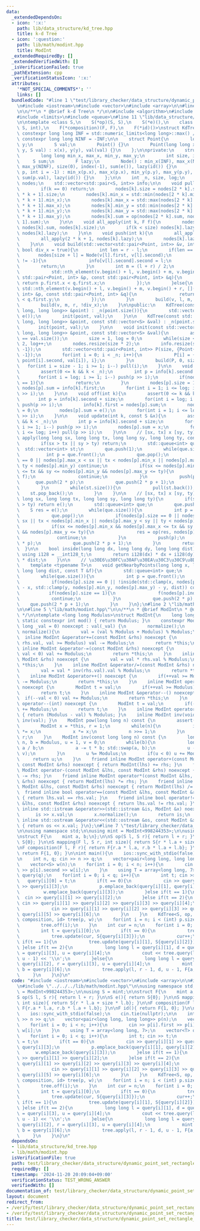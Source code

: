 ```yaml
---
data:
  _extendedDependsOn:
  - icon: ':x:'
    path: lib/data_structure/kd_tree.hpp
    title: k-d Tree
  - icon: ':question:'
    path: lib/math/modint.hpp
    title: ModInt
  _extendedRequiredBy: []
  _extendedVerifiedWith: []
  _isVerificationFailed: true
  _pathExtension: cpp
  _verificationStatusIcon: ':x:'
  attributes:
    '*NOT_SPECIAL_COMMENTS*': ''
    links: []
  bundledCode: "#line 1 \"test/library_checker/data_structure/dynamic_point_set_rectangle_affine_rectangle_sum.test.cpp\"\
    \n#include <iostream>\n#include <vector>\n#include <array>\n\n#line 1 \"lib/data_structure/kd_tree.hpp\"\
    \n\n/**\n * @brief k-d Tree\n */\n\n#include <algorithm>\n#include <cassert>\n\
    #include <limits>\n#include <queue>\n#line 11 \"lib/data_structure/kd_tree.hpp\"\
    \n\ntemplate <class S,\n    S(*op)(S, S),\n    S(*e)(),\n    class F,\n    S(*mapping)(F,\
    \ S, int),\n    F(*composition)(F, F),\n    F(*id)()>\nstruct KdTree{\n    static\
    \ constexpr long long INF = std::numeric_limits<long long>::max() / 3;\n    static\
    \ constexpr long long NINF = -INF;\n\n    struct Point{\n        long long x,\
    \ y;\n        S val;\n        Point() {}\n        Point(long long x, long long\
    \ y, S val) : x(x), y(y), val(val) {}\n    };\n\nprivate:\n    struct Node{\n\
    \        long long min_x, max_x, min_y, max_y;\n        int size, index;\n   \
    \     S sum;\n        F lazy;\n        Node() : min_x(INF), max_x(NINF), min_y(INF),\
    \ max_y(NINF), size(0), index(-1), sum(e()), lazy(id()) {}\n        Node(Point\
    \ p, int i = -1) : min_x(p.x), max_x(p.x), min_y(p.y), max_y(p.y), size(1), index(i),\
    \ sum(p.val), lazy(id()) {}\n    };\n\n    int _n, size, log;\n    std::vector<Node>\
    \ nodes;\n    std::vector<std::pair<S, int>> info;\n\n    void pull(int k){\n\
    \        if(k == 0) return;\n        nodes[k].size = nodes[2 * k].size + nodes[2\
    \ * k + 1].size;\n        nodes[k].min_x = std::min(nodes[2 * k].min_x, nodes[2\
    \ * k + 1].min_x);\n        nodes[k].max_x = std::max(nodes[2 * k].max_x, nodes[2\
    \ * k + 1].max_x);\n        nodes[k].min_y = std::min(nodes[2 * k].min_y, nodes[2\
    \ * k + 1].min_y);\n        nodes[k].max_y = std::max(nodes[2 * k].max_y, nodes[2\
    \ * k + 1].max_y);\n        nodes[k].sum = op(nodes[2 * k].sum, nodes[2 * k +\
    \ 1].sum);\n    }\n\n    void all_apply(int k, F f){\n        nodes[k].sum = mapping(f,\
    \ nodes[k].sum, nodes[k].size);\n        if(k < size) nodes[k].lazy = composition(f,\
    \ nodes[k].lazy);\n    }\n\n    void push(int k){\n        all_apply(2 * k, nodes[k].lazy);\n\
    \        all_apply(2 * k + 1, nodes[k].lazy);\n        nodes[k].lazy = id();\n\
    \    }\n\n    void build(std::vector<std::pair<Point, int>> &v, int l, int r,\
    \ bool div_x = true){\n        int len = r - l;\n        if(len == 1){\n     \
    \       nodes[size + l] = Node(v[l].first, v[l].second);\n            if(v[l].second\
    \ != -1){\n                info[v[l].second].second = l;\n            }\n    \
    \        return;\n        }\n        int m = (l + r) / 2;\n        if(div_x){\n\
    \            std::nth_element(v.begin() + l, v.begin() + m, v.begin() + r, [](const\
    \ std::pair<Point, int> &p, const std::pair<Point, int> &q){\n               \
    \ return p.first.x < q.first.x;\n            });\n        }else{\n           \
    \ std::nth_element(v.begin() + l, v.begin() + m, v.begin() + r, [](const std::pair<Point,\
    \ int> &p, const std::pair<Point, int> &q){\n                return p.first.y\
    \ < q.first.y;\n            });\n        }\n        build(v, l, m, !div_x);\n\
    \        build(v, m, r, !div_x);\n    }\n\npublic:\n    KdTree(const std::vector<std::pair<long\
    \ long, long long>> &point) : _n(point.size()){\n        std::vector<S> val(_n,\
    \ e());\n        init(point, val);\n    }\n\n    KdTree(const std::vector<std::pair<long\
    \ long, long long>> &point, const std::vector<S> &val) : _n(point.size()){\n \
    \       init(point, val);\n    }\n\n    void init(const std::vector<std::pair<long\
    \ long, long long>> &point, const std::vector<S> &val){\n        assert(point.size()\
    \ == val.size());\n        size = 1, log = 0;\n        while(size < _n) size *=\
    \ 2, log++;\n        nodes.resize(size * 2);\n        info.resize(size, {e(),\
    \ -1});\n        std::vector<std::pair<Point, int>> P(size, {Point{INF, INF, e()},\
    \ -1});\n        for(int i = 0; i < _n; i++){\n            P[i] = {Point(point[i].first,\
    \ point[i].second, val[i]), i};\n        }\n        build(P, 0, size);\n     \
    \   for(int i = size - 1; i >= 1; i--) pull(i);\n    }\n\n    void on(int k){\n\
    \        assert(0 <= k && k < _n);\n        int p = info[k].second + size;\n \
    \       for(int i = log; i >= 1; i--) push(p >> i);\n        if(nodes[p].size\
    \ == 1){\n            return;\n        }\n        nodes[p].size = 1;\n       \
    \ nodes[p].sum = info[k].first;\n        for(int i = 1; i <= log; i++) pull(p\
    \ >> i);\n    }\n\n    void off(int k){\n        assert(0 <= k && k < _n);\n \
    \       int p = info[k].second + size;\n        for(int i = log; i >= 1; i--)\
    \ push(p >> i);\n        info[k].first = nodes[p].sum;\n        nodes[p].size\
    \ = 0;\n        nodes[p].sum = e();\n        for(int i = 1; i <= log; i++) pull(p\
    \ >> i);\n    }\n\n    void update(int k, const S &x){\n        assert(0 <= k\
    \ && k < _n);\n        int p = info[k].second + size;\n        for(int i = log;\
    \ i >= 1; i--) push(p >> i);\n        nodes[p].sum = x;\n        for(int i = 1;\
    \ i <= log; i++) pull(p >> i);\n    }\n\n    // [sx, tx] x [sy, ty]\n    void\
    \ apply(long long sx, long long tx, long long sy, long long ty, const F &f){\n\
    \        if(sx > tx || sy > ty) return;\n        std::queue<int> que;\n      \
    \  std::vector<int> st;\n        que.push(1);\n        while(que.size()){\n  \
    \          int p = que.front();\n            que.pop();\n            if(nodes[p].size\
    \ == 0 || nodes[p].max_x < sx || tx < nodes[p].min_x || nodes[p].max_y < sy ||\
    \ ty < nodes[p].min_y) continue;\n            if(sx <= nodes[p].min_x && nodes[p].max_x\
    \ <= tx && sy <= nodes[p].min_y && nodes[p].max_y <= ty){\n                all_apply(p,\
    \ f);\n                continue;\n            }\n            push(p);\n      \
    \      que.push(2 * p);\n            que.push(2 * p + 1);\n            st.push_back(p);\n\
    \        }\n        while(st.size()){\n            pull(st.back());\n        \
    \    st.pop_back();\n        }\n    }\n\n    // [sx, tx] x [sy, ty]\n    S query(long\
    \ long sx, long long tx, long long sy, long long ty){\n        if(sx > tx || sy\
    \ > ty) return e();\n        std::queue<int> que;\n        que.push(1);\n    \
    \    S res = e();\n        while(que.size()){\n            int p = que.front();\n\
    \            que.pop();\n            if(nodes[p].size == 0 || nodes[p].max_x <\
    \ sx || tx < nodes[p].min_x || nodes[p].max_y < sy || ty < nodes[p].min_y) continue;\n\
    \            if(sx <= nodes[p].min_x && nodes[p].max_x <= tx && sy <= nodes[p].min_y\
    \ && nodes[p].max_y <= ty){\n                res = op(res, nodes[p].sum);\n  \
    \              continue;\n            }\n            push(p);\n            que.push(2\
    \ * p);\n            que.push(2 * p + 1);\n        }\n        return res;\n  \
    \  }\n\n    bool inside(long long dx, long long dy, long long dist){\n       \
    \ using i128 = __int128_t;\n        return i128(dx) * dx + i128(dy) * dy <= i128(dist)\
    \ * dist;\n    }\n\n    // \u30E6\u30FC\u30AF\u30EA\u30C3\u30C9\u8DDD\u96E2\n\
    \    template <typename T>\n    void getNearbyPoints(long long x, long long y,\
    \ long long dist, const T &f){\n        std::queue<int> que;\n        que.push(1);\n\
    \        while(que.size()){\n            int p = que.front();\n            que.pop();\n\
    \            if(nodes[p].size == 0 || !inside(std::clamp(x, nodes[p].min_x, nodes[p].max_x)\
    \ - x, std::clamp(y, nodes[p].min_y, nodes[p].max_y) - y, dist)) continue;\n \
    \           if(nodes[p].size == 1){\n                f(nodes[p].index);\n    \
    \            continue;\n            }\n            que.push(2 * p);\n        \
    \    que.push(2 * p + 1);\n        }\n    }\n};\n#line 2 \"lib/math/modint.hpp\"\
    \n\n#line 5 \"lib/math/modint.hpp\"\n\n/**\n * @brief ModInt\n * @docs docs/math/modint.md\n\
    \ */\n\ntemplate <long long Modulus>\nstruct ModInt{\n    long long val;\n   \
    \ static constexpr int mod() { return Modulus; }\n    constexpr ModInt(const long\
    \ long _val = 0) noexcept : val(_val) {\n        normalize();\n    }\n    void\
    \ normalize(){\n        val = (val % Modulus + Modulus) % Modulus;\n    }\n  \
    \  inline ModInt &operator+=(const ModInt &rhs) noexcept {\n        if(val +=\
    \ rhs.val, val >= Modulus) val -= Modulus;\n        return *this;\n    }\n   \
    \ inline ModInt &operator-=(const ModInt &rhs) noexcept {\n        if(val -= rhs.val,\
    \ val < 0) val += Modulus;\n        return *this;\n    }\n    inline ModInt &operator*=(const\
    \ ModInt &rhs) noexcept {\n        val = val * rhs.val % Modulus;\n        return\
    \ *this;\n    }\n    inline ModInt &operator/=(const ModInt &rhs) noexcept {\n\
    \        val = val * inv(rhs.val).val % Modulus;\n        return *this;\n    }\n\
    \    inline ModInt &operator++() noexcept {\n        if(++val >= Modulus) val\
    \ -= Modulus;\n        return *this;\n    }\n    inline ModInt operator++(int)\
    \ noexcept {\n        ModInt t = val;\n        if(++val >= Modulus) val -= Modulus;\n\
    \        return t;\n    }\n    inline ModInt &operator--() noexcept {\n      \
    \  if(--val < 0) val += Modulus;\n        return *this;\n    }\n    inline ModInt\
    \ operator--(int) noexcept {\n        ModInt t = val;\n        if(--val < 0) val\
    \ += Modulus;\n        return t;\n    }\n    inline ModInt operator-() const noexcept\
    \ { return (Modulus - val) % Modulus; }\n    inline ModInt inv(void) const { return\
    \ inv(val); }\n    ModInt pow(long long n) const {\n        assert(0 <= n);\n\
    \        ModInt x = *this, r = 1;\n        while(n){\n            if(n & 1) r\
    \ *= x;\n            x *= x;\n            n >>= 1;\n        }\n        return\
    \ r;\n    }\n    ModInt inv(const long long n) const {\n        long long a =\
    \ n, b = Modulus, u = 1, v = 0;\n        while(b){\n            long long t =\
    \ a / b;\n            a -= t * b; std::swap(a, b);\n            u -= t * v; std::swap(u,\
    \ v);\n        }\n        u %= Modulus;\n        if(u < 0) u += Modulus;\n   \
    \     return u;\n    }\n    friend inline ModInt operator+(const ModInt &lhs,\
    \ const ModInt &rhs) noexcept { return ModInt(lhs) += rhs; }\n    friend inline\
    \ ModInt operator-(const ModInt &lhs, const ModInt &rhs) noexcept { return ModInt(lhs)\
    \ -= rhs; }\n    friend inline ModInt operator*(const ModInt &lhs, const ModInt\
    \ &rhs) noexcept { return ModInt(lhs) *= rhs; }\n    friend inline ModInt operator/(const\
    \ ModInt &lhs, const ModInt &rhs) noexcept { return ModInt(lhs) /= rhs; }\n  \
    \  friend inline bool operator==(const ModInt &lhs, const ModInt &rhs) noexcept\
    \ { return lhs.val == rhs.val; }\n    friend inline bool operator!=(const ModInt\
    \ &lhs, const ModInt &rhs) noexcept { return lhs.val != rhs.val; }\n    friend\
    \ inline std::istream &operator>>(std::istream &is, ModInt &x) noexcept {\n  \
    \      is >> x.val;\n        x.normalize();\n        return is;\n    }\n    friend\
    \ inline std::ostream &operator<<(std::ostream &os, const ModInt &x) noexcept\
    \ { return os << x.val; }\n};\n#line 7 \"test/library_checker/data_structure/dynamic_point_set_rectangle_affine_rectangle_sum.test.cpp\"\
    \n\nusing namespace std;\n\nusing mint = ModInt<998244353>;\n\nusing S = mint;\n\
    \nstruct F{\n    mint a, b;\n};\n\nS op(S l, S r){ return l + r; }\n\nS e(){ return\
    \ S{0}; }\n\nS mapping(F l, S r, int size){ return S{r * l.a + size * l.b}; }\n\
    \nF composition(F l, F r){ return F{r.a * l.a, r.b * l.a + l.b}; }\n\nF id(){\
    \ return F{1, 0}; }\n\nint main(){\n    ios::sync_with_stdio(false);\n    cin.tie(nullptr);\n\
    \n    int n, q; cin >> n >> q;\n    vector<pair<long long, long long>> p(n);\n\
    \    vector<S> w(n);\n    for(int i = 0; i < n; i++){\n        cin >> p[i].first\
    \ >> p[i].second >> w[i];\n    }\n    using T = array<long long, 7>;\n    vector<T>\
    \ query(q);\n    for(int i = 0; i < q; i++){\n        int t; cin >> t;\n     \
    \   query[i][0] = t;\n        if(t == 0){\n            cin >> query[i][1] >> query[i][2]\
    \ >> query[i][3];\n            p.emplace_back(query[i][1], query[i][2]);\n   \
    \         w.emplace_back(query[i][3]);\n        }else if(t == 1){\n          \
    \  cin >> query[i][1] >> query[i][2];\n        }else if(t == 2){\n           \
    \ cin >> query[i][1] >> query[i][2] >> query[i][3] >> query[i][4];\n        }else{\n\
    \            cin >> query[i][1] >> query[i][2] >> query[i][3] >> query[i][4] >>\
    \ query[i][5] >> query[i][6];\n        }\n    }\n    KdTree<S, op, e, F, mapping,\
    \ composition, id> tree(p, w);\n    for(int i = n; i < (int) p.size(); i++){\n\
    \        tree.off(i);\n    }\n    int cur = n;\n    for(int i = 0; i < q; i++){\n\
    \        int t = query[i][0];\n        if(t == 0){\n            tree.on(cur);\n\
    \            tree.update(cur, S{query[i][3]});\n            cur++;\n        }else\
    \ if(t == 1){\n            tree.update(query[i][1], S{query[i][2]});\n       \
    \ }else if(t == 2){\n            long long l = query[i][1], d = query[i][2], r\
    \ = query[i][3], u = query[i][4];\n            cout << tree.query(l, r - 1, d,\
    \ u - 1) << '\\n';\n        }else{\n            long long l = query[i][1], d =\
    \ query[i][2], r = query[i][3], u = query[i][4];\n            mint a = query[i][5],\
    \ b = query[i][6];\n            tree.apply(l, r - 1, d, u - 1, F{a, b});\n   \
    \     }\n    }\n}\n"
  code: "#include <iostream>\n#include <vector>\n#include <array>\n\n#include \"../../../lib/data_structure/kd_tree.hpp\"\
    \n#include \"../../../lib/math/modint.hpp\"\n\nusing namespace std;\n\nusing mint\
    \ = ModInt<998244353>;\n\nusing S = mint;\n\nstruct F{\n    mint a, b;\n};\n\n\
    S op(S l, S r){ return l + r; }\n\nS e(){ return S{0}; }\n\nS mapping(F l, S r,\
    \ int size){ return S{r * l.a + size * l.b}; }\n\nF composition(F l, F r){ return\
    \ F{r.a * l.a, r.b * l.a + l.b}; }\n\nF id(){ return F{1, 0}; }\n\nint main(){\n\
    \    ios::sync_with_stdio(false);\n    cin.tie(nullptr);\n\n    int n, q; cin\
    \ >> n >> q;\n    vector<pair<long long, long long>> p(n);\n    vector<S> w(n);\n\
    \    for(int i = 0; i < n; i++){\n        cin >> p[i].first >> p[i].second >>\
    \ w[i];\n    }\n    using T = array<long long, 7>;\n    vector<T> query(q);\n\
    \    for(int i = 0; i < q; i++){\n        int t; cin >> t;\n        query[i][0]\
    \ = t;\n        if(t == 0){\n            cin >> query[i][1] >> query[i][2] >>\
    \ query[i][3];\n            p.emplace_back(query[i][1], query[i][2]);\n      \
    \      w.emplace_back(query[i][3]);\n        }else if(t == 1){\n            cin\
    \ >> query[i][1] >> query[i][2];\n        }else if(t == 2){\n            cin >>\
    \ query[i][1] >> query[i][2] >> query[i][3] >> query[i][4];\n        }else{\n\
    \            cin >> query[i][1] >> query[i][2] >> query[i][3] >> query[i][4] >>\
    \ query[i][5] >> query[i][6];\n        }\n    }\n    KdTree<S, op, e, F, mapping,\
    \ composition, id> tree(p, w);\n    for(int i = n; i < (int) p.size(); i++){\n\
    \        tree.off(i);\n    }\n    int cur = n;\n    for(int i = 0; i < q; i++){\n\
    \        int t = query[i][0];\n        if(t == 0){\n            tree.on(cur);\n\
    \            tree.update(cur, S{query[i][3]});\n            cur++;\n        }else\
    \ if(t == 1){\n            tree.update(query[i][1], S{query[i][2]});\n       \
    \ }else if(t == 2){\n            long long l = query[i][1], d = query[i][2], r\
    \ = query[i][3], u = query[i][4];\n            cout << tree.query(l, r - 1, d,\
    \ u - 1) << '\\n';\n        }else{\n            long long l = query[i][1], d =\
    \ query[i][2], r = query[i][3], u = query[i][4];\n            mint a = query[i][5],\
    \ b = query[i][6];\n            tree.apply(l, r - 1, d, u - 1, F{a, b});\n   \
    \     }\n    }\n}\n"
  dependsOn:
  - lib/data_structure/kd_tree.hpp
  - lib/math/modint.hpp
  isVerificationFile: true
  path: test/library_checker/data_structure/dynamic_point_set_rectangle_affine_rectangle_sum.test.cpp
  requiredBy: []
  timestamp: '2024-11-20 20:09:04+09:00'
  verificationStatus: TEST_WRONG_ANSWER
  verifiedWith: []
documentation_of: test/library_checker/data_structure/dynamic_point_set_rectangle_affine_rectangle_sum.test.cpp
layout: document
redirect_from:
- /verify/test/library_checker/data_structure/dynamic_point_set_rectangle_affine_rectangle_sum.test.cpp
- /verify/test/library_checker/data_structure/dynamic_point_set_rectangle_affine_rectangle_sum.test.cpp.html
title: test/library_checker/data_structure/dynamic_point_set_rectangle_affine_rectangle_sum.test.cpp
---
```


